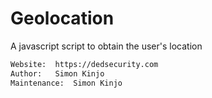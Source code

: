 # Geolocation

A javascript script to obtain the user's location

```bash
Website:  https://dedsecurity.com
Author:   Simon Kinjo
Maintenance:  Simon Kinjo
```
